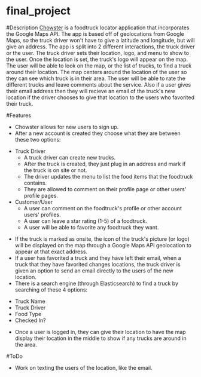 # final_project

#Description
[Chowster](https://powerful-brook-42988.herokuapp.com/) is a foodtruck locator application that incorporates the Google Maps API. The app is based off of geolocations from Google Maps, so the truck driver won't have to give a latitude and longitude, but will give an address. The app is split into 2 different interactions, the truck driver or the user. The truck driver sets their location, logo, and menu to show to the user. Once the location is set, the truck's logo will appear on the map. The user will be able to look on the map, or the list of trucks, to find a truck around their location. The map centers around the location of the user so they can see which truck is in their area. The user will be able to rate the different trucks and leave comments about the service. Also if a user gives their email address then they will recieve an email of the truck's new location if the driver chooses to give that location to the users who favorited their truck.

#Features
 - Chowster allows for new users to sign up.
 - After a new account is created they choose what they are between these two options:
  * Truck Driver
    - A truck driver can create new trucks.
    - After the truck is created, they just plug in an address and mark if the truck is on site or not.
    - The driver updates the menu to list the food items that the foodtruck contains.
    - They are allowed to comment on their profile page or other users' profile pages.
  * Customer/User
    - A user can comment on the foodtruck's profile or other account users' profiles.
    - A user can leave a star rating (1-5) of a foodtruck.
    - A user will be able to favorite any foodtruck they want.
 - If the truck is marked as onsite, the icon of the truck's picture (or logo) will be displayed on the map through a Google Maps API geolocation to appear at that exact address.
 - If a user has favorited a truck and they have left their email, when a truck that they have favorited changes locations, the truck driver is given an option to send an email directly to the users of the new location.
 - There is a search engine (through Elasticsearch) to find a truck by searching of these 4 options:
  * Truck Name
  * Truck Driver
  * Food Type
  * Checked In?
 - Once a user is logged in, they can give their location to have the map display their location in the middle to show if any trucks are around in the area.

 #ToDo
  - Work on texting the users of the location, like the email.
